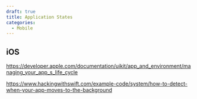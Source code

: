 ```yaml
---
draft: true
title: Application States
categories:
  - Mobile
---
```

## iOS

https://developer.apple.com/documentation/uikit/app_and_environment/managing_your_app_s_life_cycle



https://www.hackingwithswift.com/example-code/system/how-to-detect-when-your-app-moves-to-the-background